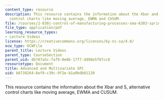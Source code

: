 ```yaml
---
content_type: resource
description: This resource contains the information about the Xbar and S, alternative
  control charts like moving average, EWMA and CUSUM.
file: /courses/2-830j-control-of-manufacturing-processes-sma-6303-spring-2008/b67392646ef8c39c9f2eb1a9bdb01120_lecture9.pdf
file_type: application/pdf
learning_resource_types:
- Lecture Videos
license: https://creativecommons.org/licenses/by-nc-sa/4.0/
ocw_type: OCWFile
parent_title: Lecture Videos
parent_type: CourseSection
parent_uid: db787a5c-faf9-0e0b-17f7-dd98e5f8fcc8
resourcetype: Document
title: Advanced and Multivariate SPC
uid: b6739264-6ef8-c39c-9f2e-b1a9bdb01120
---
```

This resource contains the information about the Xbar and S, alternative control charts like moving average, EWMA and CUSUM.